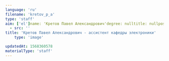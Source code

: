 ```yaml
---
language: 'ru'
filename: 'kretov_p_a'
type: 'staff'
aim: ['el']name: 'Кретов Павел Александрович'degree: nulltitle: nullpost: ['ассистент']speciality: nullcontacts: []avatar:
  - src: ''
title: 'Кретов Павел Александрович - ассистент кафедры электроники'
    type: 'image'

updatedAt: 1568360578
materialType: 'staff'
---
```


